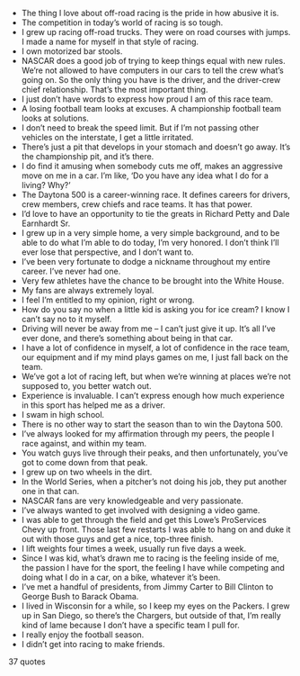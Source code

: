  - The thing I love about off-road racing is the pride in how abusive it is.
 - The competition in today’s world of racing is so tough.
 - I grew up racing off-road trucks. They were on road courses with jumps. I made a name for myself in that style of racing.
 - I own motorized bar stools.
 - NASCAR does a good job of trying to keep things equal with new rules. We’re not allowed to have computers in our cars to tell the crew what’s going on. So the only thing you have is the driver, and the driver-crew chief relationship. That’s the most important thing.
 - I just don’t have words to express how proud I am of this race team.
 - A losing football team looks at excuses. A championship football team looks at solutions.
 - I don’t need to break the speed limit. But if I’m not passing other vehicles on the interstate, I get a little irritated.
 - There’s just a pit that develops in your stomach and doesn’t go away. It’s the championship pit, and it’s there.
 - I do find it amusing when somebody cuts me off, makes an aggressive move on me in a car. I’m like, ‘Do you have any idea what I do for a living? Why?’
 - The Daytona 500 is a career-winning race. It defines careers for drivers, crew members, crew chiefs and race teams. It has that power.
 - I’d love to have an opportunity to tie the greats in Richard Petty and Dale Earnhardt Sr.
 - I grew up in a very simple home, a very simple background, and to be able to do what I’m able to do today, I’m very honored. I don’t think I’ll ever lose that perspective, and I don’t want to.
 - I’ve been very fortunate to dodge a nickname throughout my entire career. I’ve never had one.
 - Very few athletes have the chance to be brought into the White House.
 - My fans are always extremely loyal.
 - I feel I’m entitled to my opinion, right or wrong.
 - How do you say no when a little kid is asking you for ice cream? I know I can’t say no to it myself.
 - Driving will never be away from me – I can’t just give it up. It’s all I’ve ever done, and there’s something about being in that car.
 - I have a lot of confidence in myself, a lot of confidence in the race team, our equipment and if my mind plays games on me, I just fall back on the team.
 - We’ve got a lot of racing left, but when we’re winning at places we’re not supposed to, you better watch out.
 - Experience is invaluable. I can’t express enough how much experience in this sport has helped me as a driver.
 - I swam in high school.
 - There is no other way to start the season than to win the Daytona 500.
 - I’ve always looked for my affirmation through my peers, the people I race against, and within my team.
 - You watch guys live through their peaks, and then unfortunately, you’ve got to come down from that peak.
 - I grew up on two wheels in the dirt.
 - In the World Series, when a pitcher’s not doing his job, they put another one in that can.
 - NASCAR fans are very knowledgeable and very passionate.
 - I’ve always wanted to get involved with designing a video game.
 - I was able to get through the field and get this Lowe’s ProServices Chevy up front. Those last few restarts I was able to hang on and duke it out with those guys and get a nice, top-three finish.
 - I lift weights four times a week, usually run five days a week.
 - Since I was kid, what’s drawn me to racing is the feeling inside of me, the passion I have for the sport, the feeling I have while competing and doing what I do in a car, on a bike, whatever it’s been.
 - I’ve met a handful of presidents, from Jimmy Carter to Bill Clinton to George Bush to Barack Obama.
 - I lived in Wisconsin for a while, so I keep my eyes on the Packers. I grew up in San Diego, so there’s the Chargers, but outside of that, I’m really kind of lame because I don’t have a specific team I pull for.
 - I really enjoy the football season.
 - I didn’t get into racing to make friends.

37 quotes